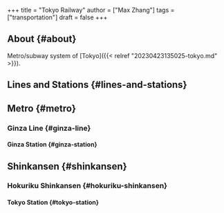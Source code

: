 +++
title = "Tokyo Railway"
author = ["Max Zhang"]
tags = ["transportation"]
draft = false
+++

## About {#about}

Metro/subway system of [Tokyo]({{< relref "20230423135025-tokyo.md" >}}).


## Lines and Stations {#lines-and-stations}


## Metro {#metro}


### Ginza Line {#ginza-line}


#### Ginza Station {#ginza-station}


## Shinkansen {#shinkansen}


### Hokuriku Shinkansen {#hokuriku-shinkansen}


#### Tokyo Station {#tokyo-station}
